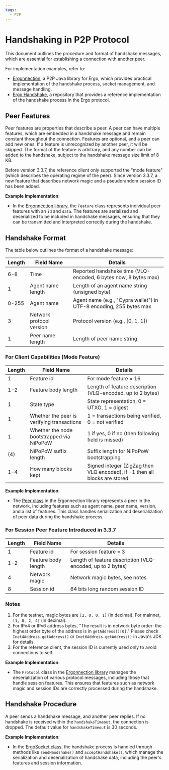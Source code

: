 ```yaml
---
tags:
  - P2P
---
```


# Handshaking in P2P Protocol

This document outlines the procedure and format of handshake messages, which are essential for establishing a connection with another peer.

For implementation examples, refer to:

- [Ergonnection](https://github.com/Satergo/Ergonnection/blob/master/src/main/java/com/satergo/ergonnection/ErgoSocket.java), a P2P Java library for Ergo, which provides practical implementation of the handshake process, socket management, and message handling.
- [Ergo Handshake](https://github.com/SabaunT/ergo-handshake), a repository that provides a reference implementation of the handshake process in the Ergo protocol.

## Peer Features

Peer features are properties that describe a peer. A peer can have multiple features, which are embedded in a handshake message and remain constant throughout the connection. Features are optional, and a peer can add new ones. If a feature is unrecognized by another peer, it will be skipped. The format of the feature is arbitrary, and any number can be added to the handshake, subject to the handshake message size limit of 8 KB.

Before version 3.3.7, the reference client only supported the "mode feature" (which describes the operating regime of the peer). Since version 3.3.7, a new feature that describes network magic and a pseudorandom session ID has been added.

**Example Implementation**:  

- In the [Ergonnection library](https://github.com/Satergo/Ergonnection/blob/master/src/main/java/com/satergo/ergonnection/records/Feature.java), the `Feature` class represents individual peer features with an `id` and `data`. The features are serialized and deserialized to be included in handshake messages, ensuring that they can be transmitted and interpreted correctly during the handshake.

## Handshake Format

The table below outlines the format of a handshake message:

| Length | Field Name              | Details                                                                                   |
|--------|-------------------------|-------------------------------------------------------------------------------------------|
| 6-8    | Time                    | Reported handshake time (VLQ-encoded, 6 bytes now, 8 bytes max)                           |
| 1      | Agent name length       | Length of an agent name string (unsigned byte)                                            |
| 0-255  | Agent name              | Agent name (e.g., "Cypra wallet") in UTF-8 encoding, 255 bytes max                        |
| 3      | Network protocol version| Protocol version (e.g., [0, 1, 1])                                                        |
| 1      | Peer name length        | Length of peer name string                                                                |

### For Client Capabilities (Mode Feature)

| Length | Field Name                                  | Details                                                           |
|--------|---------------------------------------------|-------------------------------------------------------------------|
| 1      | Feature id                                  | For mode feature = 16                                              |
| 1-2    | Feature body length                         | Length of feature description (VLQ-encoded, up to 2 bytes)        |
| 1      | State type                                  | State representation, 0 = UTXO, 1 = digest                        |
| 1      | Whether the peer is verifying transactions  | 1 = transactions being verified, 0 = not verified                 |
| 1      | Whether the node bootstrapped via NiPoPoW   | 1 if yes, 0 if no (then following field is missed)                |
| (4)    | NiPoPoW suffix length                       | Suffix length for NiPoPoW bootstrapping                           |
| 1-4    | How many blocks kept                        | Signed integer (ZigZag then VLQ encoded), if -1 then all blocks are stored |

**Example Implementation**:  

- The [Peer class](https://github.com/Satergo/Ergonnection/blob/master/src/main/java/com/satergo/ergonnection/records/Peer.java) in the Ergonnection library represents a peer in the network, including features such as agent name, peer name, version, and a list of features. This class handles serialization and deserialization of peer data during the handshake process.

### For Session Peer Feature Introduced in 3.3.7

| Length | Field Name                                  | Details                                                           |
|--------|---------------------------------------------|-------------------------------------------------------------------|
| 1      | Feature id                                  | For session feature = 3                                           |
| 1-2    | Feature body length                         | Length of feature description (VLQ-encoded, up to 2 bytes)        |
| 4      | Network magic                               | Network magic bytes, see notes                                    |
| 8      | Session id                                  | 64 bits long random session ID                                    |

### Notes

1. For the testnet, magic bytes are `[2, 0, 0, 1]` (in decimal). For mainnet, `[1, 0, 2, 4]` (in decimal).
2. For IPv4 or IPv6 address bytes, "The result is in network byte order: the highest order byte of the address is in `getAddress()[0]`." Please check `Inet4Address.getAddress()` or `Inet6Address.getAddress()` in Java's JDK for details.
3. For the reference client, the session ID is currently used only to avoid connections to self.

**Example Implementation**:  

- The `Protocol` class in the [Ergonnection library](https://github.com/Satergo/Ergonnection/blob/master/src/main/java/com/satergo/ergonnection/protocol/Protocol.java) manages the deserialization of various protocol messages, including those that handle session features. This ensures that features such as network magic and session IDs are correctly processed during the handshake.

## Handshake Procedure

A peer sends a handshake message, and another peer replies. If no handshake is received within the `handshakeTimeout`, the connection is dropped. The default value for `handshakeTimeout` is 30 seconds.

**Example Implementation**:  

- In the [ErgoSocket class](https://github.com/Satergo/Ergonnection/blob/master/src/main/java/com/satergo/ergonnection/ErgoSocket.java), the handshake process is handled through methods like `sendHandshake()` and `acceptHandshake()`, which manage the serialization and deserialization of handshake data, including the peer's features and session information.
